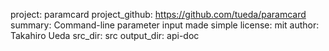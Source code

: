 project: paramcard
project_github: https://github.com/tueda/paramcard
summary: Command-line parameter input made simple
license: mit
author: Takahiro Ueda
src_dir: src
output_dir: api-doc
